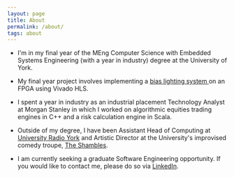 ```yaml
---
layout: page
title: About
permalink: /about/
tags: about
---
```


- I'm in my final year of the MEng Computer Science with Embedded Systems Engineering (with a year in industry) degree at the University of York.

- My final year project involves implementing a [ bias lighting system ]( https://lifehacker.com/why-bias-lighting-increases-your-tvs-contrast-and-saves-1695117890 ) on an FPGA using Vivado HLS.

- I spent a year in industry as an industrial placement Technology Analyst at Morgan Stanley in which I worked on algorithmic equities trading engines in C++ and a risk calculation engine in Scala.

- Outside of my degree, I have been Assistant Head of Computing at [University Radio York](http://ury.org.uk/) and Artistic Director at the University's improvised comedy troupe, [The Shambles](http://shamblesimprov.co.uk).

- I am currently seeking a graduate Software Engineering opportunity. If you would like to contact me, please do so via [LinkedIn](https://www.linkedin.com/in/qmart).
